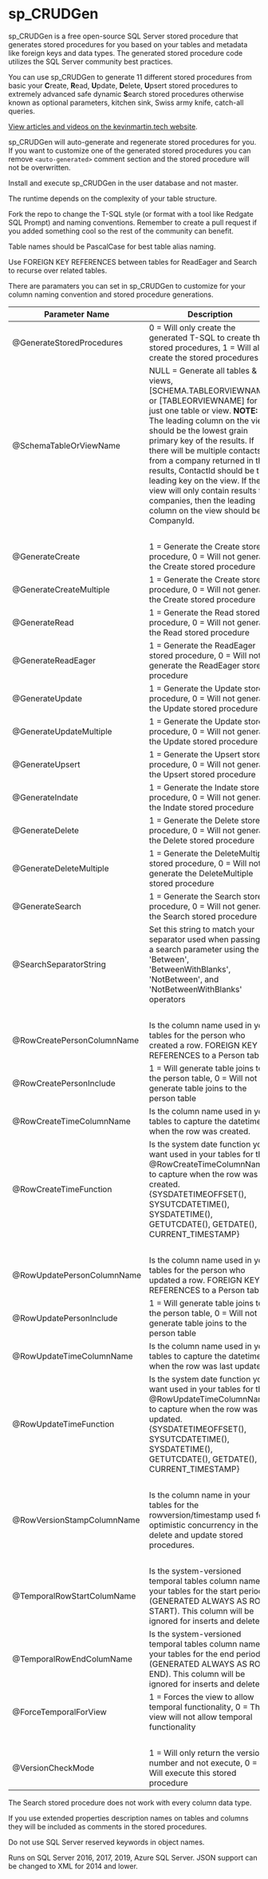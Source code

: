 # sp_CRUDGen

sp_CRUDGen is a free open-source SQL Server stored procedure that generates stored procedures for you based on your tables and metadata like foreign keys and data types. The generated stored procedure code utilizes the SQL Server community best practices.

You can use sp_CRUDGen to generate 11 different stored procedures from basic your **C**reate, **R**ead, **U**pdate, **D**elete, **U**psert stored procedures to extremely advanced safe dynamic **S**earch stored procedures otherwise known as optional parameters, kitchen sink, Swiss army knife, catch-all queries.

[View articles and videos on the kevinmartin.tech website](https://kevinmartin.tech/go/sp_crudgen).

sp_CRUDGen will auto-generate and regenerate stored procedures for you. If you want to customize one of the generated stored procedures you can remove `<auto-generated>` comment section and the stored procedure will not be overwritten.

Install and execute sp_CRUDGen in the user database and not master.

The runtime depends on the complexity of your table structure.

Fork the repo to change the T-SQL style (or format with a tool like Redgate SQL Prompt) and naming conventions. Remember to create a pull request if you added something cool so the rest of the community can benefit.

Table names should be PascalCase for best table alias naming.

Use FOREIGN KEY REFERENCES between tables for ReadEager and Search to recurse over related tables.

There are paramaters you can set in sp_CRUDGen to customize for your column naming convention and stored procedure generations.

|Parameter Name |Description |Default|
|-------------|-------------|-------------|
|@GenerateStoredProcedures|0 = Will only create the generated T-SQL to create the stored procedures, 1 = Will also create the stored procedures|0|
|@SchemaTableOrViewName|NULL = Generate all tables & views, [SCHEMA.TABLEORVIEWNAME] or [TABLEORVIEWNAME] for just one table or view. **NOTE:** The leading column on the view should be the lowest grain primary key of the results. If there will be multiple contacts from a company returned in the results, ContactId should be the leading key on the view. If the view will only contain results for companies, then the leading column on the view should be CompanyId.|NULL|
|&nbsp;|&nbsp;|&nbsp;|
|@GenerateCreate|1 = Generate the Create stored procedure, 0 = Will not generate the Create stored procedure|1|
|@GenerateCreateMultiple|1 = Generate the Create stored procedure, 0 = Will not generate the Create stored procedure|1|
|@GenerateRead|1 = Generate the Read stored procedure, 0 = Will not generate the Read stored procedure|1|
|@GenerateReadEager|1 = Generate the ReadEager stored procedure, 0 = Will not generate the ReadEager stored procedure|1|
|@GenerateUpdate|1 = Generate the Update stored procedure, 0 = Will not generate the Update stored procedure|1|
|@GenerateUpdateMultiple|1 = Generate the Update stored procedure, 0 = Will not generate the Update stored procedure|1|
|@GenerateUpsert|1 = Generate the Upsert stored procedure, 0 = Will not generate the Upsert stored procedure|1|
|@GenerateIndate|1 = Generate the Indate stored procedure, 0 = Will not generate the Indate stored procedure|0|
|@GenerateDelete|1 = Generate the Delete stored procedure, 0 = Will not generate the Delete stored procedure|1|
|@GenerateDeleteMultiple|1 = Generate the DeleteMultiple stored procedure, 0 = Will not generate the DeleteMultiple stored procedure|1|
|@GenerateSearch|1 = Generate the Search stored procedure, 0 = Will not generate the Search stored procedure|1|
|@SearchSeparatorString|Set this string to match your separator used when passing in a search parameter using the 'Between', 'BetweenWithBlanks', 'NotBetween', and 'NotBetweenWithBlanks' operators|' to '|
|&nbsp;|&nbsp;|&nbsp;|
|@RowCreatePersonColumnName|Is the column name used in your tables for the person who created a row. FOREIGN KEY REFERENCES to a Person table.|RowCreatePersonId|
|@RowCreatePersonInclude|1 = Will generate table joins to the person table, 0 = Will not generate table joins to the person table|0|
|@RowCreateTimeColumnName|Is the column name used in your tables to capture the datetime when the row was created.|RowCreateTime|
|@RowCreateTimeFunction|Is the system date function you want used in your tables for the @RowCreateTimeColumnName to capture when the row was created. {SYSDATETIMEOFFSET(), SYSUTCDATETIME(), SYSDATETIME(), GETUTCDATE(), GETDATE(), CURRENT_TIMESTAMP}|SYSDATETIMEOFFSET()|
|&nbsp;|&nbsp;|&nbsp;|
|@RowUpdatePersonColumnName|Is the column name used in your tables for the person who updated a row. FOREIGN KEY REFERENCES to a Person table.|RowUpdatePersonId|
|@RowUpdatePersonInclude|1 = Will generate table joins to the person table, 0 = Will not generate table joins to the person table|0|
|@RowUpdateTimeColumnName|Is the column name used in your tables to capture the datetime when the row was last updated.|RowUpdateTime|
|@RowUpdateTimeFunction|Is the system date function you want used in your tables for the @RowUpdateTimeColumnName to capture when the row was updated.  {SYSDATETIMEOFFSET(), SYSUTCDATETIME(), SYSDATETIME(), GETUTCDATE(), GETDATE(), CURRENT_TIMESTAMP}|SYSDATETIMEOFFSET()|
|&nbsp;|&nbsp;|&nbsp;|
|@RowVersionStampColumnName|Is the column name in your tables for the rowversion/timestamp used for optimistic concurrency in the delete and update stored procedures.|RowVersionStamp|
|&nbsp;|&nbsp;|&nbsp;|
|@TemporalRowStartColumName|Is the system-versioned temporal tables column name in your tables for the start period (GENERATED ALWAYS AS ROW START). This column will be ignored for inserts and deletes.|RowValidFromTime|
|@TemporalRowEndColumName|Is the system-versioned temporal tables column name in your tables for the end period (GENERATED ALWAYS AS ROW END). This column will be ignored for inserts and deletes.|RowValidToTime|
|@ForceTemporalForView|1 = Forces the view to allow temporal functionality, 0 = The view will not allow temporal functionality|0|
|&nbsp;|&nbsp;|&nbsp;|
|@VersionCheckMode|1 = Will only return the version number and not execute, 0 = Will execute this stored procedure|0|

The Search stored procedure does not work with every column data type.

If you use extended properties description names on tables and columns they will be included as comments in the stored procedures.

Do not use SQL Server reserved keywords in object names.

Runs on SQL Server 2016, 2017, 2019, Azure SQL Server. JSON support can be changed to XML for 2014 and lower.